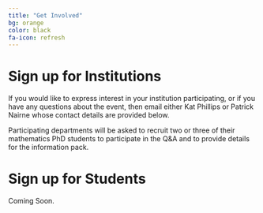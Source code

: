 ```yaml
---
title: "Get Involved"
bg: orange
color: black
fa-icon: refresh
---
```


# Sign up for Institutions


If you would like to express interest in your institution participating, or if you have any questions about the event, then email either Kat Phillips or Patrick Nairne whose contact details are provided below.

Participating departments will be asked to recruit two or three of their mathematics PhD students to participate in the Q&A and to provide details for the information pack.

# Sign up for Students

Coming Soon.
